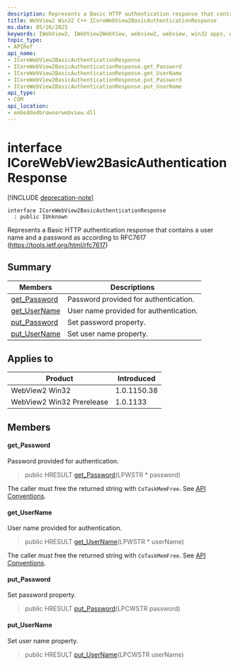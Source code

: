 ```yaml
---
description: Represents a Basic HTTP authentication response that contains a user name and a password as according to RFC7617 (https://tools.ietf.org/html/rfc7617)
title: WebView2 Win32 C++ ICoreWebView2BasicAuthenticationResponse
ms.date: 05/26/2025
keywords: IWebView2, IWebView2WebView, webview2, webview, win32 apps, win32, edge, ICoreWebView2, ICoreWebView2Controller, browser control, edge html, ICoreWebView2BasicAuthenticationResponse
topic_type: 
- APIRef
api_name:
- ICoreWebView2BasicAuthenticationResponse
- ICoreWebView2BasicAuthenticationResponse.get_Password
- ICoreWebView2BasicAuthenticationResponse.get_UserName
- ICoreWebView2BasicAuthenticationResponse.put_Password
- ICoreWebView2BasicAuthenticationResponse.put_UserName
api_type:
- COM
api_location:
- embeddedbrowserwebview.dll
---
```


# interface ICoreWebView2BasicAuthenticationResponse

[!INCLUDE [deprecation-note](../includes/deprecation-note.md)]

```
interface ICoreWebView2BasicAuthenticationResponse
  : public IUnknown
```

Represents a Basic HTTP authentication response that contains a user name and a password as according to RFC7617 (https://tools.ietf.org/html/rfc7617)

## Summary

 Members                        | Descriptions
--------------------------------|---------------------------------------------
[get_Password](#get_password) | Password provided for authentication.
[get_UserName](#get_username) | User name provided for authentication.
[put_Password](#put_password) | Set password property.
[put_UserName](#put_username) | Set user name property.

## Applies to

Product                         | Introduced
--------------------------------|---------------------------------------------
WebView2 Win32            |    1.0.1150.38
WebView2 Win32 Prerelease |    1.0.1133

## Members

#### get_Password

Password provided for authentication.

> public HRESULT [get_Password](#get_password)(LPWSTR * password)

The caller must free the returned string with `CoTaskMemFree`. See [API Conventions](/microsoft-edge/webview2/concepts/win32-api-conventions#strings).

#### get_UserName

User name provided for authentication.

> public HRESULT [get_UserName](#get_username)(LPWSTR * userName)

The caller must free the returned string with `CoTaskMemFree`. See [API Conventions](/microsoft-edge/webview2/concepts/win32-api-conventions#strings).

#### put_Password

Set password property.

> public HRESULT [put_Password](#put_password)(LPCWSTR password)

#### put_UserName

Set user name property.

> public HRESULT [put_UserName](#put_username)(LPCWSTR userName)

